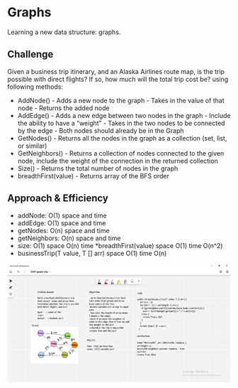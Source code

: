 # Graphs
Learning a new data structure: graphs.

## Challenge
Given a business trip itinerary, and an Alaska Airlines route map, is the trip possible with direct flights? If so, how much will the total trip cost be? using following methods:
* AddNode() - Adds a new node to the graph - Takes in the value of that node - Returns the added node
* AddEdge() - Adds a new edge between two nodes in the graph - Include the ability to have a “weight” - Takes in the two nodes to be connected by the edge - Both nodes should already be in the Graph
* GetNodes() - Returns all the nodes in the graph as a collection (set, list, or similar)
* GetNeighbors() - Returns a collection of nodes connected to the given node, include the weight of the connection in the returned collection
* Size() - Returns the total number of nodes in the graph
* breadthFirst(value) - Returns array of the BFS order

## Approach & Efficiency

* addNode: O(1) space and time
* addEdge: O(1) space and time
* getNodes: O(n) space and time
* getNeighbors: O(n) space and time
* size: O(1) space O(n) time
*breadthFirst(value) space O(1) time O(n^2)
* businessTrip(T value, T [] arr) space O(1) time O(n)

![img](img/ch37.png)
